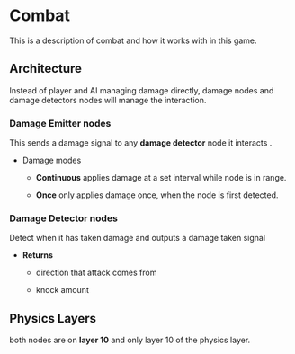 # Combat

This is a description of combat and how it works with in this game.

## Architecture

Instead of player and AI managing damage directly, damage nodes and damage detectors nodes will manage the interaction.

### Damage Emitter nodes

This sends a damage signal to any **damage detector** node it interacts .

- Damage modes
  
  - **Continuous** applies damage at a set interval while node is in range.
  
  - **Once** only applies damage once, when the node is first detected.

### Damage Detector nodes

Detect when it has taken damage and outputs a damage taken signal

- **Returns**
  
  - direction that attack comes from
  
  - knock amount

## Physics Layers

both nodes are on **layer 10** and only layer 10 of the physics layer.


